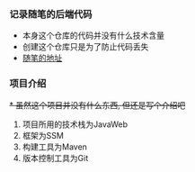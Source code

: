 ### 记录随笔的后端代码
* 本身这个仓库的代码并没有什么技术含量
* 创建这个仓库只是为了防止代码丢失
* [随笔的地址](http://47.103.147.156)
### 项目介绍
~~* 虽然这个项目并没有什么东西, 但还是写个介绍吧~~
1. 项目所用的技术栈为JavaWeb
2. 框架为SSM
3. 构建工具为Maven
4. 版本控制工具为Git

